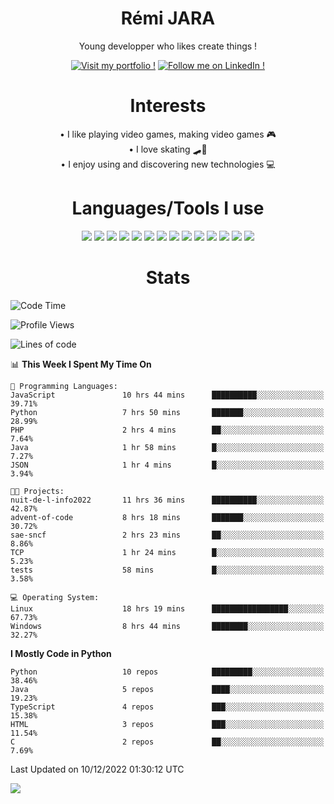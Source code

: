 <div align="center">
  
# Rémi JARA

Young developper who likes create things ! 
  
  [![Visit my portfolio !](https://img.shields.io/badge/Visit%20My%20portfolio!-%23DD0031?style=for-the-badge&logo=github)](http://remi-jara.fr)
  [![Follow me on LinkedIn !](https://img.shields.io/badge/Follow%20me%20on%20LinkedIn!-%231572B6?style=for-the-badge&logo=linkedin)](https://www.linkedin.com/in/rémi-jara-516b30222/)
# Interests

  • I like playing video games, making video games 🎮  \
  • I love skating 🛹🤘 \
  • I enjoy using and discovering new technologies 💻 

 # Languages/Tools I use

  <img src="https://img.shields.io/badge/Java-ED8B00?style=for-the-badge&logo=java&logoColor=white"/>
  <img src="https://img.shields.io/badge/JavaScript-323330?style=for-the-badge&logo=javascript&logoColor=F7DF1E"/>
  <img src="https://img.shields.io/badge/TypeScript-007ACC?style=for-the-badge&logo=typescript&logoColor=white"/>
  <img src="https://img.shields.io/badge/html5-%23E34F26.svg?style=for-the-badge&logo=html5&logoColor=white"/>
  <img src="https://img.shields.io/badge/css3-%231572B6.svg?style=for-the-badge&logo=css3&logoColor=white"/>
  <img src="https://img.shields.io/badge/SCSS-hotpink.svg?style=for-the-badge&logo=SASS&logoColor=white"/>
  <img src="https://img.shields.io/badge/php-%23777BB4.svg?style=for-the-badge&logo=php&logoColor=white"/>
  <img src="https://img.shields.io/badge/angular-%23DD0031.svg?style=for-the-badge&logo=angular&logoColor=white"/>
  <img src="https://img.shields.io/badge/mysql-%2300f.svg?style=for-the-badge&logo=mysql&logoColor=white"/>
  <img src="https://img.shields.io/badge/Python-FFD43B?style=for-the-badge&logo=python&logoColor=blue"/>
  <img src="https://img.shields.io/badge/c-%2300599C.svg?style=for-the-badge&logo=c&logoColor=white"/>
  <img src="https://img.shields.io/badge/Visual_Studio_Code-0078D4?style=for-the-badge&logo=visual%20studio%20code&logoColor=white"/>
  <img src="https://img.shields.io/badge/Arch%20Linux-1793D1?logo=arch-linux&logoColor=fff&style=for-the-badge"/>
  <img src="https://img.shields.io/badge/Linux-FCC624?style=for-the-badge&logo=linux&logoColor=black"/>
  
  
  
# Stats
  
  </div>
  
<!--START_SECTION:waka-->
![Code Time](http://img.shields.io/badge/Code%20Time-289%20hrs%2035%20mins-blue)

![Profile Views](http://img.shields.io/badge/Profile%20Views-25-blue)

![Lines of code](https://img.shields.io/badge/From%20Hello%20World%20I%27ve%20Written-42%20Thousand%20lines%20of%20code-blue)

📊 **This Week I Spent My Time On** 

```text
💬 Programming Languages: 
JavaScript               10 hrs 44 mins      ██████████░░░░░░░░░░░░░░░   39.71% 
Python                   7 hrs 50 mins       ███████░░░░░░░░░░░░░░░░░░   28.99% 
PHP                      2 hrs 4 mins        ██░░░░░░░░░░░░░░░░░░░░░░░   7.64% 
Java                     1 hr 58 mins        █░░░░░░░░░░░░░░░░░░░░░░░░   7.27% 
JSON                     1 hr 4 mins         █░░░░░░░░░░░░░░░░░░░░░░░░   3.94%

🐱‍💻 Projects: 
nuit-de-l-info2022       11 hrs 36 mins      ██████████░░░░░░░░░░░░░░░   42.87% 
advent-of-code           8 hrs 18 mins       ███████░░░░░░░░░░░░░░░░░░   30.72% 
sae-sncf                 2 hrs 23 mins       ██░░░░░░░░░░░░░░░░░░░░░░░   8.86% 
TCP                      1 hr 24 mins        █░░░░░░░░░░░░░░░░░░░░░░░░   5.23% 
tests                    58 mins             █░░░░░░░░░░░░░░░░░░░░░░░░   3.58%

💻 Operating System: 
Linux                    18 hrs 19 mins      █████████████████░░░░░░░░   67.73% 
Windows                  8 hrs 44 mins       ████████░░░░░░░░░░░░░░░░░   32.27%

```

**I Mostly Code in Python** 

```text
Python                   10 repos            █████████░░░░░░░░░░░░░░░░   38.46% 
Java                     5 repos             ████░░░░░░░░░░░░░░░░░░░░░   19.23% 
TypeScript               4 repos             ███░░░░░░░░░░░░░░░░░░░░░░   15.38% 
HTML                     3 repos             ███░░░░░░░░░░░░░░░░░░░░░░   11.54% 
C                        2 repos             ██░░░░░░░░░░░░░░░░░░░░░░░   7.69%

```



 Last Updated on 10/12/2022 01:30:12 UTC
<!--END_SECTION:waka-->
<img src="https://github-readme-stats.vercel.app/api?username=icepick4&count_private=true&show_icons=true&theme=gruvbox" />


